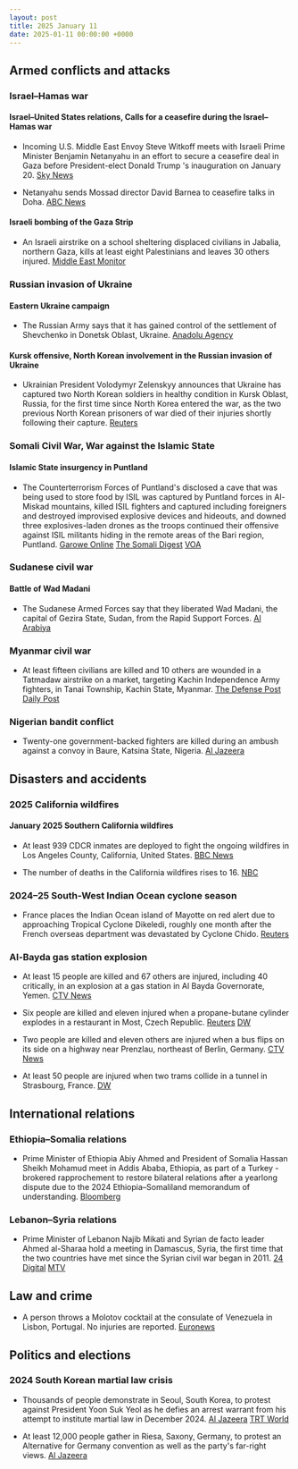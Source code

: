 ```yaml
---
layout: post
title: 2025 January 11
date: 2025-01-11 00:00:00 +0000
---
```


## Armed conflicts and attacks

### Israel–Hamas war

#### Israel–United States relations, Calls for a ceasefire during the Israel–Hamas war

- Incoming U.S. Middle East Envoy Steve Witkoff meets with Israeli Prime Minister Benjamin Netanyahu in an effort to secure a ceasefire deal in Gaza before President-elect Donald Trump 's inauguration on January 20. [Sky News](https://news.sky.com/story/donald-trumps-middle-east-envoy-pushes-for-gaza-ceasefire-deal-ahead-of-us-inauguration-13287325)

- Netanyahu sends Mossad director David Barnea to ceasefire talks in Doha. [ABC News](https://abcnews.go.com/International/wireStory/israels-netanyahu-sends-mossad-director-gaza-ceasefire-talks-117581245)

#### Israeli bombing of the Gaza Strip

- An Israeli airstrike on a school sheltering displaced civilians in Jabalia, northern Gaza, kills at least eight Palestinians and leaves 30 others injured. [Middle East Monitor](https://www.middleeastmonitor.com/20250111-israeli-strike-on-school-in-northern-gaza-kills-8-displaced-palestinians/)

### Russian invasion of Ukraine

#### Eastern Ukraine campaign

- The Russian Army says that it has gained control of the settlement of Shevchenko in Donetsk Oblast, Ukraine. [Anadolu Agency](https://www.aa.com.tr/en/russia-ukraine-war/russia-claims-to-have-taken-control-of-another-village-in-ukraine/3447499)

#### Kursk offensive, North Korean involvement in the Russian invasion of Ukraine

- Ukrainian President Volodymyr Zelenskyy announces that Ukraine has captured two North Korean soldiers in healthy condition in Kursk Oblast, Russia, for the first time since North Korea entered the war, as the two previous North Korean prisoners of war died of their injuries shortly following their capture. [Reuters](https://www.reuters.com/world/europe/ukraine-captures-two-north-korean-soldiers-kursk-zelenskiy-says-2025-01-11/)

### Somali Civil War, War against the Islamic State

#### Islamic State insurgency in Puntland

- The Counterterrorism Forces of Puntland's disclosed a cave that was being used to store food by ISIL was captured by Puntland forces in Al-Miskad mountains, killed ISIL fighters and captured including foreigners and destroyed improvised explosive devices and hideouts, and downed three explosives-laden drones as the troops continued their offensive against ISIL militants hiding in the remote areas of the Bari region, Puntland. [Garowe Online](https://www.garoweonline.com/en/news/puntland/somalia-puntland-troops-make-gains-in-large-scale-offensive-against-isis) [The Somali Digest](https://thesomalidigest.com/puntland-advances-against-is-somalia-claims-fgs-is-compromised/) [VOA](https://www.voasomali.com/a/7933272.html)

### Sudanese civil war

#### Battle of Wad Madani

- The Sudanese Armed Forces say that they liberated Wad Madani, the capital of Gezira State, Sudan, from the Rapid Support Forces. [Al Arabiya](https://english.alarabiya.net/News/middle-east/2025/01/11/sudan-government-spokesman-says-army-liberated-key-city-from-rsf-)

### Myanmar civil war

- At least fifteen civilians are killed and 10 others are wounded in a Tatmadaw airstrike on a market, targeting Kachin Independence Army fighters, in Tanai Township, Kachin State, Myanmar. [The Defense Post](https://thedefensepost.com/2025/01/12/myanmar-junta-air-strike-2/) [Daily Post](https://dailypost.ng/2025/01/12/myanmar-junta-air-strike-kills-15-civilians/)

### Nigerian bandit conflict

- Twenty-one government-backed fighters are killed during an ambush against a convoy in Baure, Katsina State, Nigeria. [Al Jazeera](https://www.aljazeera.com/news/2025/1/11/bandits-in-nigeria-ambush-and-kill-21-government-backed-fighters)

## Disasters and accidents

### 2025 California wildfires

#### January 2025 Southern California wildfires

- At least 939 CDCR inmates are deployed to fight the ongoing wildfires in Los Angeles County, California, United States. [BBC News](https://www.bbc.com/news/articles/c3rwdjwglx2o)

- The number of deaths in the California wildfires rises to 16. [NBC](https://www.nbcnews.com/news/us-news/california-wildfires-victims-rcna186989)

### 2024–25 South-West Indian Ocean cyclone season

- France places the Indian Ocean island of Mayotte on red alert due to approaching Tropical Cyclone Dikeledi, roughly one month after the French overseas department was devastated by Cyclone Chido. [Reuters](https://www.reuters.com/world/europe/cyclone-battered-mayotte-be-put-red-alert-2025-01-11/)

### Al-Bayda gas station explosion

- At least 15 people are killed and 67 others are injured, including 40 critically, in an explosion at a gas station in Al Bayda Governorate, Yemen. [CTV News](https://www.ctvnews.ca/world/15-killed-in-an-explosion-and-fire-at-a-gas-station-in-central-yemen-1.7172825)

- Six people are killed and eleven injured when a propane-butane cylinder explodes in a restaurant in Most, Czech Republic. [Reuters](https://www.reuters.com/world/europe/six-killed-explosion-czech-restaurant-2025-01-12/) [DW](https://www.dw.com/en/czech-restaurant-explosion-leaves-several-dead/a-71276478)

- Two people are killed and eleven others are injured when a bus flips on its side on a highway near Prenzlau, northeast of Berlin, Germany. [CTV News](https://www.ctvnews.ca/world/a-bus-accident-on-a-highway-in-northeastern-germany-leaves-two-dead-1.7172611)

- At least 50 people are injured when two trams collide in a tunnel in Strasbourg, France. [DW](https://www.dw.com/en/france-two-trams-collide-in-strasbourg/a-71274743)

## International relations

### Ethiopia–Somalia relations

- Prime Minister of Ethiopia Abiy Ahmed and President of Somalia Hassan Sheikh Mohamud meet in Addis Ababa, Ethiopia, as part of a Turkey -brokered rapprochement to restore bilateral relations after a yearlong dispute due to the 2024 Ethiopia–Somaliland memorandum of understanding. [Bloomberg](https://www.bloomberg.com/news/articles/2025-01-11/ethiopia-somalia-leaders-meet-agree-to-restore-relations)

### Lebanon–Syria relations

- Prime Minister of Lebanon Najib Mikati and Syrian de facto leader Ahmed al-Sharaa hold a meeting in Damascus, Syria, the first time that the two countries have met since the Syrian civil war began in 2011. [24 Digital](https://24newshd.tv/11-Jan-2025/lebanon-pm-visits-damascus-on-first-such-trip-since-before-syria-war) [MTV](https://www.mtv.com.lb/en/News/Local/1538189/photos--the-meeting-between-mikati-and-sharaa-in-damascus-has-just-kicked-off)

## Law and crime

- A person throws a Molotov cocktail at the consulate of Venezuela in Lisbon, Portugal. No injuries are reported. [Euronews](https://www.euronews.com/2025/01/12/venezuelas-consulate-in-lisbon-targeted-with-explosive-device)

## Politics and elections

### 2024 South Korean martial law crisis

- Thousands of people demonstrate in Seoul, South Korea, to protest against President Yoon Suk Yeol as he defies an arrest warrant from his attempt to institute martial law in December 2024. [Al Jazeera](https://www.aljazeera.com/news/2025/1/11/thousands-protest-in-south-korea-as-yoon-continues-to-resist-arrest) [TRT World](https://www.trtworld.com/asia/rival-protests-erupt-in-south-korea-as-arrest-looms-for-suspended-president-18252604)

- At least 12,000 people gather in Riesa, Saxony, Germany, to protest an Alternative for Germany convention as well as the party's far-right views. [Al Jazeera](https://www.aljazeera.com/news/2025/1/11/german-protesters-attempt-to-block-far-right-afd-congress)
